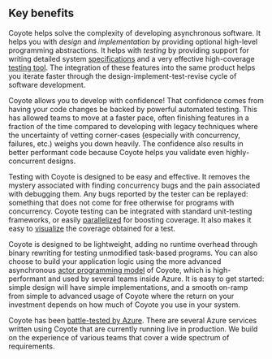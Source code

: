 ## Key benefits

Coyote helps solve the complexity of developing asynchronous software. It helps you with _design_
and _implementation_ by providing optional high-level programming abstractions. It helps with
_testing_ by providing support for writing detailed system
[specifications](../concepts/specifications.md) and a very effective high-coverage [testing
tool](../tools/testing.md). The integration of these features into the same product helps you
iterate faster through the design-implement-test-revise cycle of software development.

Coyote allows you to develop with confidence! That confidence comes from having your code changes be
backed by powerful automated testing. This has allowed teams to move at a faster pace, often
finishing features in a fraction of the time compared to developing with legacy techniques where the
uncertainty of vetting corner-cases (especially with concurrency, failures, etc.) weighs you down
heavily. The confidence also results in better performant code because Coyote helps you validate
even highly-concurrent designs.

Testing with Coyote is designed to be easy and effective. It removes the mystery associated with
finding concurrency bugs and the pain associated with debugging them. Any bugs reported by the
tester can be replayed: something that does not come for free otherwise for programs with
concurrency. Coyote testing can be integrated with standard unit-testing frameworks, or easily
[parallelized](../tools/testing.md) for boosting coverage. It also makes it easy to
[visualize](../tools/coverage.md) the coverage obtained for a test.

Coyote is designed to be lightweight, adding no runtime overhead through binary rewriting for
testing unmodified task-based programs. You can also choose to build your application logic using
the more advanced asynchronous [actor programming model](../advanced-topics/actors/overview.md) of
Coyote, which is high-performant and used by several teams inside Azure. It is easy to get started:
simple design will have simple implementations, and a smooth on-ramp from simple to advanced usage
of Coyote where the return on your investment depends on how much of Coyote you use in your system.

Coyote has been [battle-tested by Azure](../case-studies/azure-batch-service.md). There are several
Azure services written using Coyote that are currently running live in production. We build on the
experience of various teams that cover a wide spectrum of requirements.
